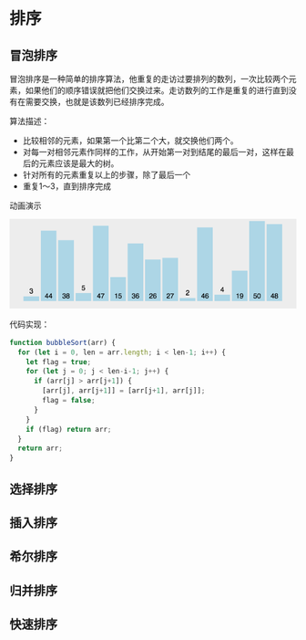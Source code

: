 # 排序

## 冒泡排序

冒泡排序是一种简单的排序算法，他重复的走访过要排列的数列，一次比较两个元素，如果他们的顺序错误就把他们交换过来。走访数列的工作是重复的进行直到没有在需要交换，也就是该数列已经排序完成。

算法描述：

- 比较相邻的元素，如果第一个比第二个大，就交换他们两个。
- 对每一对相邻元素作同样的工作，从开始第一对到结尾的最后一对，这样在最后的元素应该是最大的树。
- 针对所有的元素重复以上的步骤，除了最后一个
- 重复1～3，直到排序完成

动画演示

![](../img/849589-20171015223238449-2146169197.gif)

代码实现：

```js
function bubbleSort(arr) {
  for (let i = 0, len = arr.length; i < len-1; i++) {
    let flag = true;
    for (let j = 0; j < len-i-1; j++) {
      if (arr[j] > arr[j+1]) {
        [arr[j], arr[j+1]] = [arr[j+1], arr[j]];
        flag = false;
      }
    }
    if (flag) return arr;
  }
  return arr;
}
```

## 选择排序


## 插入排序

## 希尔排序

## 归并排序

## 快速排序